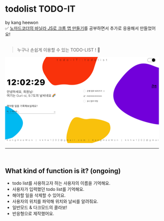 # todolist TODO-IT
by kang heewon<br>
✅ [노마드코더의 바닐라 JS로 크롬 앱 만들기](https://nomadcoders.co/javascript-for-beginners)를 공부하면서 추가로 응용해서 만들었어요!<br><br>
> 누구나 손쉽게 이용할 수 있는 TODO-LIST ! 💨<br>
<img src="./img/todoit_img.jpg">

---
<br>

## What kind of function is it? (ongoing)
- todo list를 사용하고자 하는 사용자의 이름을 기억해요.<br>
- 사용자가 입력했던 todo list를 기억해요.<br>
- 해야할 일을 삭제할 수 있어요.<br>
- 사용자의 위치를 파악해 위치와 날씨를 알려줘요.<br>
- 일반모드 & 다크모드의 콜라보!<br>
- 반응형으로 제작했어요.<br>